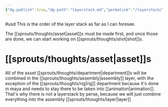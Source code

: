 ```yaml
---
{"dg-publish":true,"dg-path":"layerstack.md","permalink":"/layerstack/","hide":true}
---
```


#usd
This is the order of the layer stack as far as I can foresee.

The [[sprouts/thoughts/asset\|asset]]s must be made first, and once those are done, we can start working on [[sprouts/thoughts/shot\|shot]]s.


# [[sprouts/thoughts/asset\|asset]]s

All of the asset [[sprouts/thoughts/department\|department]]s will be combined in the [[sprouts/thoughts/assembly\|assembly]] layer, with the exception of the [[sprouts/thoughts/rig\|rig]] department because it's done in maya and needs to stay there to be taken into  [[animation\|animation]]. That's why there is not a layerstack by perse, because we will just combine everything into the assembly [[sprouts/thoughts/layer\|layer]]
